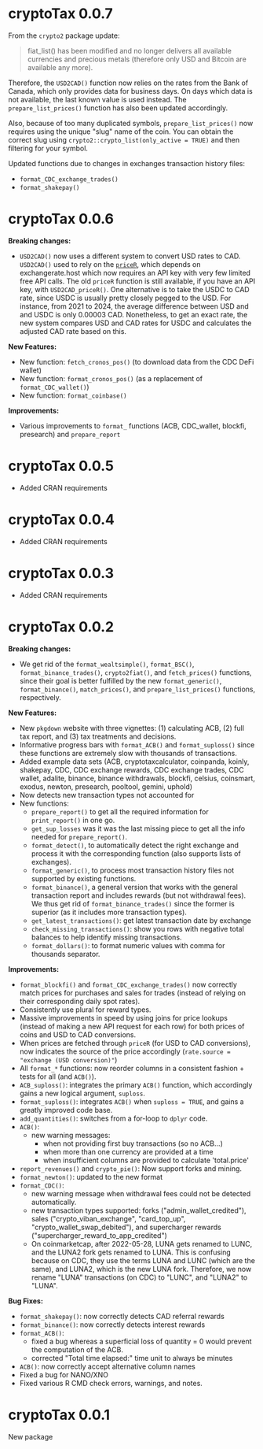# cryptoTax 0.0.7

From the `crypto2` package update:
> fiat_list() has been modified and no longer delivers all available currencies and precious metals (therefore only USD and Bitcoin are available any more).

Therefore, the `USD2CAD()` function now relies on the rates from the Bank of Canada, which only provides data for business days. On days which data is not available, the last known value is used instead. The `prepare_list_prices()` function has also been updated accordingly.

Also, because of too many duplicated symbols, `prepare_list_prices()` now requires using the unique "slug" name of the coin. You can obtain the correct slug using `crypto2::crypto_list(only_active = TRUE)` and then filtering for your symbol.

Updated functions due to changes in exchanges transaction history files:
- `format_CDC_exchange_trades()`
- `format_shakepay()`

# cryptoTax 0.0.6

**Breaking changes:**

- `USD2CAD()` now uses a different system to convert USD rates to CAD. `USD2CAD()` used to rely on the [`priceR`](https://github.com/stevecondylios/priceR), which depends on exchangerate.host which now requires an API key with very few limited free API calls. The old `priceR` function is still available, if you have an API key, with `USD2CAD_priceR()`. One alternative is to take the USDC to CAD rate, since USDC is usually pretty closely pegged to the USD. For instance, from 2021 to 2024, the average difference between USD and and USDC is only 0.00003 CAD. Nonetheless, to get an exact rate, the new system compares USD and CAD rates for USDC and calculates the adjusted CAD rate based on this.

**New Features:**

- New function: `fetch_cronos_pos()` (to download data from the CDC DeFi wallet)
- New function: `format_cronos_pos()` (as a replacement of `format_CDC_wallet()`)
- New function: `format_coinbase()`

**Improvements:**

- Various improvements to `format_` functions (ACB, CDC_wallet, blockfi, presearch) and `prepare_report`

# cryptoTax 0.0.5

- Added CRAN requirements

# cryptoTax 0.0.4

- Added CRAN requirements

# cryptoTax 0.0.3

- Added CRAN requirements

# cryptoTax 0.0.2

**Breaking changes:**

- We get rid of the `format_wealtsimple()`, `format_BSC()`, `format_binance_trades()`, `crypto2fiat()`, and `fetch_prices()` functions, since their goal is better fulfilled by the new `format_generic()`, `format_binance()`, `match_prices()`, and `prepare_list_prices()` functions, respectively.

**New Features:**

- New `pkgdown` website with three vignettes: (1) calculating ACB, (2) full tax report, and (3) tax treatments and decisions.
- Informative progress bars with `format_ACB()` and `format_suploss()` since these functions are extremely slow with thousands of transactions.
- Added example data sets (ACB, cryptotaxcalculator, coinpanda, koinly, shakepay, CDC, CDC exchange rewards, CDC exchange trades, CDC wallet, adalite, binance, binance withdrawals, blockfi, celsius, coinsmart, exodus, newton, presearch, pooltool, gemini, uphold)
- Now detects new transaction types not accounted for
- New functions: 
    - `prepare_report()` to get all the required information for `print_report()` in one go.
    - `get_sup_losses` was it was the last missing piece to get all the info needed for `prepare_report()`.
    - `format_detect()`, to automatically detect the right exchange and process it with the corresponding function (also supports lists of exchanges).
    - `format_generic()`, to process most transaction history files not supported by existing functions.
    - `format_binance()`, a general version that works with the general transaction report and includes rewards (but not withdrawal fees). We thus get rid of `format_binance_trades()` since the former is superior (as it includes more transaction types).
    - `get_latest_transactions()`: get latest transaction date by exchange
    - `check_missing_transactions()`: show you rows with negative total balances to help identify missing transactions.
    - `format_dollars()`: to format numeric values with comma for thousands separator.

**Improvements:**

- `format_blockfi()` and `format_CDC_exchange_trades()` now correctly match prices for purchases and sales for trades (instead of relying on their corresponding daily spot rates).
- Consistently use plural for reward types.
- Massive improvements in speed by using joins for price lookups (instead of making a new API request for each row) for both prices of coins and USD to CAD conversions.
- When prices are fetched through `priceR` (for USD to CAD conversions), now indicates the source of the price accordingly (`rate.source = "exchange (USD conversion)"`)
- All `format_*` functions: now reorder columns in a consistent fashion + tests for all (and `ACB()`).
- `ACB_suploss()`: integrates the primary `ACB()` function, which accordingly gains a new logical argument, `suploss`.
- `format_suploss()`: integrates `ACB()` when `suploss = TRUE`, and gains a greatly improved code base.
- `add_quantities()`: switches from a for-loop to `dplyr` code.
- `ACB()`: 
    - new warning messages:
        - when not providing first buy transactions (so no ACB...)
        - when more than one currency are provided at a time
        - when insufficient columns are provided to calculate 'total.price'
- `report_revenues()` and `crypto_pie()`: Now support forks and mining.
- `format_newton()`: updated to the new format
- `format_CDC()`: 
    - new warning message when withdrawal fees could not be detected automatically.
    - new transaction types supported: forks ("admin_wallet_credited"), sales ("crypto_viban_exchange", "card_top_up", "crypto_wallet_swap_debited"), and supercharger rewards ("supercharger_reward_to_app_credited")
    - On coinmarketcap, after 2022-05-28, LUNA gets renamed to LUNC, and the LUNA2 fork gets renamed to LUNA. This is confusing because on CDC, they use the terms LUNA and LUNC (which are the same), and LUNA2, which is the new LUNA fork. Therefore, we now rename "LUNA" transactions (on CDC) to "LUNC", and "LUNA2" to "LUNA".

**Bug Fixes:**

- `format_shakepay()`: now correctly detects CAD referral rewards
- `format_binance()`: now correctly detects interest rewards
- `format_ACB()`: 
    - fixed a bug whereas a superficial loss of quantity = 0 would prevent the computation of the ACB.
    - corrected "Total time elapsed:" time unit to always be minutes
- `ACB()`: now correctly accept alternative column names
- Fixed a bug for NANO/XNO
- Fixed various R CMD check errors, warnings, and notes.

# cryptoTax 0.0.1

New package

